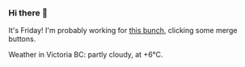 ### Hi there :wave:

It's Friday! I'm probably working for [this bunch](https://github.com/kohofinancial), clicking some merge buttons.

Weather in Victoria BC: partly cloudy, at +6°C.
